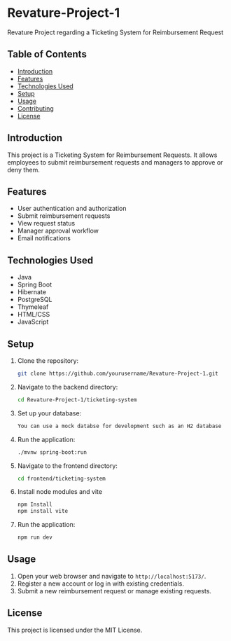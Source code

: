 # Revature-Project-1
Revature Project regarding a Ticketing System for Reimbursement Request

## Table of Contents
- [Introduction](#introduction)
- [Features](#features)
- [Technologies Used](#technologies-used)
- [Setup](#setup)
- [Usage](#usage)
- [Contributing](#contributing)
- [License](#license)

## Introduction
This project is a Ticketing System for Reimbursement Requests. It allows employees to submit reimbursement requests and managers to approve or deny them.

## Features
- User authentication and authorization
- Submit reimbursement requests
- View request status
- Manager approval workflow
- Email notifications

## Technologies Used
- Java
- Spring Boot
- Hibernate
- PostgreSQL
- Thymeleaf
- HTML/CSS
- JavaScript

## Setup
1. Clone the repository:
    ```bash
    git clone https://github.com/yourusername/Revature-Project-1.git
    ```
2. Navigate to the backend directory:
    ```bash
    cd Revature-Project-1/ticketing-system
    ```
3. Set up your database:
    ```bash
    You can use a mock databse for development such as an H2 database
    ```
4. Run the application:
    ```bash
    ./mvnw spring-boot:run
    ```
5. Navigate to the frontend directory:
    ```bash
    cd frontend/ticketing-system
    ```
6. Install node modules and vite
     ```bash
    npm Install
    npm install vite
    ```
6. Run the application:
    ```bash
    npm run dev
    ```

## Usage
1. Open your web browser and navigate to `http://localhost:5173/`.
2. Register a new account or log in with existing credentials.
3. Submit a new reimbursement request or manage existing requests.

## License
This project is licensed under the MIT License.
